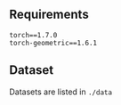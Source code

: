 

## Requirements

```
torch==1.7.0
torch-geometric==1.6.1
```

## Dataset
Datasets are listed in `./data`

